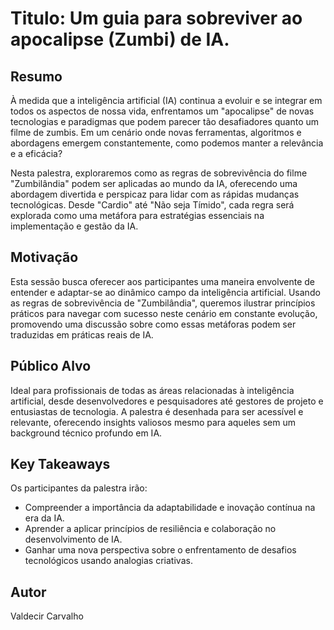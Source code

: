 # Titulo: Um guia para sobreviver ao apocalipse (Zumbi) de IA.

## Resumo
À medida que a inteligência artificial (IA) continua a evoluir e se integrar em todos os aspectos de nossa vida, enfrentamos um "apocalipse" de novas tecnologias e paradigmas que podem parecer tão desafiadores quanto um filme de zumbis. Em um cenário onde novas ferramentas, algoritmos e abordagens emergem constantemente, como podemos manter a relevância e a eficácia?

Nesta palestra, exploraremos como as regras de sobrevivência do filme "Zumbilândia" podem ser aplicadas ao mundo da IA, oferecendo uma abordagem divertida e perspicaz para lidar com as rápidas mudanças tecnológicas. Desde "Cardio" até "Não seja Tímido", cada regra será explorada como uma metáfora para estratégias essenciais na implementação e gestão da IA.

## Motivação
Esta sessão busca oferecer aos participantes uma maneira envolvente de entender e adaptar-se ao dinâmico campo da inteligência artificial. Usando as regras de sobrevivência de "Zumbilândia", queremos ilustrar princípios práticos para navegar com sucesso neste cenário em constante evolução, promovendo uma discussão sobre como essas metáforas podem ser traduzidas em práticas reais de IA.

## Público Alvo
Ideal para profissionais de todas as áreas relacionadas à inteligência artificial, desde desenvolvedores e pesquisadores até gestores de projeto e entusiastas de tecnologia. A palestra é desenhada para ser acessível e relevante, oferecendo insights valiosos mesmo para aqueles sem um background técnico profundo em IA.

## Key Takeaways
Os participantes da palestra irão:
- Compreender a importância da adaptabilidade e inovação contínua na era da IA.
- Aprender a aplicar princípios de resiliência e colaboração no desenvolvimento de IA.
- Ganhar uma nova perspectiva sobre o enfrentamento de desafios tecnológicos usando analogias criativas.

## Autor
Valdecir Carvalho
